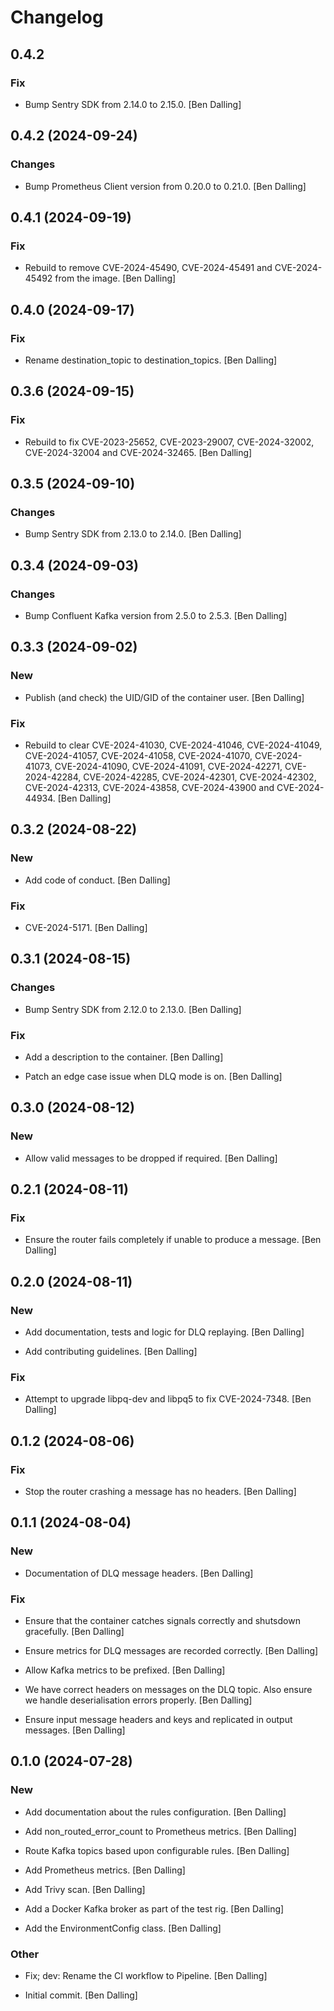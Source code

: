 # Changelog


## 0.4.2

### Fix

* Bump Sentry SDK from 2.14.0 to 2.15.0. [Ben Dalling]


## 0.4.2 (2024-09-24)

### Changes

* Bump Prometheus Client version from 0.20.0 to 0.21.0. [Ben Dalling]


## 0.4.1 (2024-09-19)

### Fix

* Rebuild to remove CVE-2024-45490, CVE-2024-45491 and CVE-2024-45492 from the image. [Ben Dalling]


## 0.4.0 (2024-09-17)

### Fix

* Rename destination_topic to destination_topics. [Ben Dalling]


## 0.3.6 (2024-09-15)

### Fix

* Rebuild to fix CVE-2023-25652, CVE-2023-29007, CVE-2024-32002, CVE-2024-32004 and CVE-2024-32465. [Ben Dalling]


## 0.3.5 (2024-09-10)

### Changes

* Bump Sentry SDK from 2.13.0 to 2.14.0. [Ben Dalling]


## 0.3.4 (2024-09-03)

### Changes

* Bump Confluent Kafka version from 2.5.0 to 2.5.3. [Ben Dalling]


## 0.3.3 (2024-09-02)

### New

* Publish (and check) the UID/GID of the container user. [Ben Dalling]

### Fix

* Rebuild to clear CVE-2024-41030, CVE-2024-41046, CVE-2024-41049, CVE-2024-41057, CVE-2024-41058, CVE-2024-41070, CVE-2024-41073, CVE-2024-41090, CVE-2024-41091, CVE-2024-42271, CVE-2024-42284, CVE-2024-42285, CVE-2024-42301, CVE-2024-42302, CVE-2024-42313, CVE-2024-43858, CVE-2024-43900 and CVE-2024-44934. [Ben Dalling]


## 0.3.2 (2024-08-22)

### New

* Add code of conduct. [Ben Dalling]

### Fix

* CVE-2024-5171. [Ben Dalling]


## 0.3.1 (2024-08-15)

### Changes

* Bump Sentry SDK from 2.12.0 to 2.13.0. [Ben Dalling]

### Fix

* Add a description to the container. [Ben Dalling]

* Patch an edge case issue when DLQ mode is on. [Ben Dalling]


## 0.3.0 (2024-08-12)

### New

* Allow valid messages to be dropped if required. [Ben Dalling]


## 0.2.1 (2024-08-11)

### Fix

* Ensure the router fails completely if unable to produce a message. [Ben Dalling]


## 0.2.0 (2024-08-11)

### New

* Add documentation, tests and logic for DLQ replaying. [Ben Dalling]

* Add contributing guidelines. [Ben Dalling]

### Fix

* Attempt to upgrade libpq-dev and libpq5 to fix CVE-2024-7348. [Ben Dalling]


## 0.1.2 (2024-08-06)

### Fix

* Stop the router crashing a message has no headers. [Ben Dalling]


## 0.1.1 (2024-08-04)

### New

* Documentation of DLQ message headers. [Ben Dalling]

### Fix

* Ensure that the container catches signals correctly and shutsdown gracefully. [Ben Dalling]

* Ensure metrics for DLQ messages are recorded correctly. [Ben Dalling]

* Allow Kafka metrics to be prefixed. [Ben Dalling]

* We have correct headers on messages on the DLQ topic. Also ensure we handle deserialisation errors properly. [Ben Dalling]

* Ensure input message headers and keys and replicated in output messages. [Ben Dalling]


## 0.1.0 (2024-07-28)

### New

* Add documentation about the rules configuration. [Ben Dalling]

* Add non_routed_error_count to Prometheus metrics. [Ben Dalling]

* Route Kafka topics based upon configurable rules. [Ben Dalling]

* Add Prometheus metrics. [Ben Dalling]

* Add Trivy scan. [Ben Dalling]

* Add a Docker Kafka broker as part of the test rig. [Ben Dalling]

* Add the EnvironmentConfig class. [Ben Dalling]

### Other

* Fix; dev: Rename the CI workflow to Pipeline. [Ben Dalling]

* Initial commit. [Ben Dalling]


